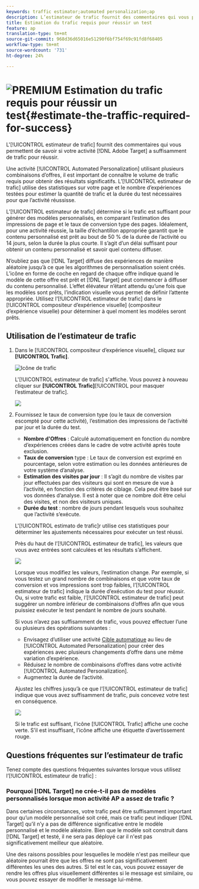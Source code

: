 ```yaml
---
keywords: traffic estimator;automated personalization;ap
description: L’estimateur de trafic fournit des commentaires qui vous permettent de savoir si votre activité Adobe Target dispose d’un trafic suffisant pour réussir.
title: Estimation du trafic requis pour réussir un test
feature: ap
translation-type: tm+mt
source-git-commit: 968d36d65016e51290f6bf754f69c91fd8f68405
workflow-type: tm+mt
source-wordcount: '731'
ht-degree: 24%

---
```



# ![PREMIUM](/help/assets/premium.png) Estimation du trafic requis pour réussir un test{#estimate-the-traffic-required-for-success}

L&#39;[!UICONTROL estimateur de trafic] fournit des commentaires qui vous permettent de savoir si votre activité [!DNL Adobe Target] a suffisamment de trafic pour réussir.

Une activité [!UICONTROL Automated Personalization] utilisant plusieurs combinaisons d’offres, il est important de connaître le volume de trafic requis pour obtenir des résultats significatifs. L’[!UICONTROL estimateur de trafic] utilise des statistiques sur votre page et le nombre d’expériences testées pour estimer la quantité de trafic et la durée du test nécessaires pour que l’activité réussisse.

L’[!UICONTROL estimateur de trafic] détermine si le trafic est suffisant pour générer des modèles personnalisés, en comparant l’estimation des impressions de page et le taux de conversion type des pages. Idéalement, pour une activité réussie, la taille d’échantillon appropriée garantit que le contenu personnalisé est prêt au bout de 50 % de la durée de l’activité ou 14 jours, selon la durée la plus courte. Il s’agit d’un délai suffisant pour obtenir un contenu personnalisé et savoir quel contenu diffuser.

N’oubliez pas que [!DNL Target] diffuse des expériences de manière aléatoire jusqu’à ce que les algorithmes de personnalisation soient créés. L’icône en forme de coche en regard de chaque offre indique quand le modèle de cette offre est prêt et [!DNL Target] peut commencer à diffuser du contenu personnalisé. L’effet élévateur n’étant attendu qu’une fois que les modèles sont prêts, l’indication visuelle vous permet de définir l’attente appropriée. Utilisez l’[!UICONTROL estimateur de trafic] dans le [!UICONTROL compositeur d’expérience visuelle] (compositeur d’expérience visuelle) pour déterminer à quel moment les modèles seront prêts.

## Utilisation de l’estimateur de trafic

1. Dans le [!UICONTROL compositeur d’expérience visuelle], cliquez sur **[!UICONTROL Trafic]**.

   ![Icône de trafic](/help/c-activities/t-automated-personalization/assets/icon-traffic.png)

   L&#39;[!UICONTROL estimateur de trafic] s&#39;affiche. Vous pouvez à nouveau cliquer sur **[!UICONTROL Trafic]**[!UICONTROL  pour masquer l’estimateur de trafic].

   ![](assets/ap_est.png)

1. Fournissez le taux de conversion type (ou le taux de conversion escompté pour cette activité), l’estimation des impressions de l’activité par jour et la durée du test.

   * **Nombre d&#39;Offres** : Calculé automatiquement en fonction du nombre d’expériences créées dans le cadre de votre activité après toute exclusion.
   * **Taux de conversion** type : Le taux de conversion est exprimé en pourcentage, selon votre estimation ou les données antérieures de votre système d’analyse.
   * **Estimation des visites par jour** : Il s’agit du nombre de visites par jour effectuées par des visiteurs qui sont en mesure de vue à l’activité, en fonction des critères de ciblage. Cela peut être basé sur vos données d’analyse. Il est à noter que ce nombre doit être celui des visites, et non des visiteurs uniques.
   * **Durée du test** : nombre de jours pendant lesquels vous souhaitez que l’activité s’exécute.

   L&#39;[!UICONTROL estimato de trafic]r utilise ces statistiques pour déterminer les ajustements nécessaires pour exécuter un test réussi.

   Près du haut de l’[!UICONTROL estimateur de trafic], les valeurs que vous avez entrées sont calculées et les résultats s’affichent.

   ![](assets/ap_est_no.png)

   Lorsque vous modifiez les valeurs, l’estimation change. Par exemple, si vous testez un grand nombre de combinaisons et que votre taux de conversion et vos impressions sont trop faibles, l’[!UICONTROL estimateur de trafic] indique la durée d’exécution du test pour réussir. Ou, si votre trafic est faible, l’[!UICONTROL estimateur de trafic] peut suggérer un nombre inférieur de combinaisons d’offres afin que vous puissiez exécuter le test pendant le nombre de jours souhaité.

   Si vous n’avez pas suffisamment de trafic, vous pouvez effectuer l’une ou plusieurs des opérations suivantes :

   * Envisagez d’utiliser une activité [Cible automatique](/help/c-activities/auto-target/auto-target-to-optimize.md) au lieu de [!UICONTROL Automated Personalization] pour créer des expériences avec plusieurs changements d’offre dans une même variation d’expérience.
   * Réduisez le nombre de combinaisons d’offres dans votre activité [!UICONTROL Automated Personalization].
   * Augmentez la durée de l’activité.

   Ajustez les chiffres jusqu’à ce que l’[!UICONTROL estimateur de trafic] indique que vous avez suffisamment de trafic, puis concevez votre test en conséquence.

   ![](assets/ap_est_yes.png)

   Si le trafic est suffisant, l&#39;icône [!UICONTROL Trafic] affiche une coche verte. S’il est insuffisant, l’icône affiche une étiquette d’avertissement rouge.

## Questions fréquentes sur l’estimateur de trafic

Tenez compte des questions fréquentes suivantes lorsque vous utilisez l’[!UICONTROL estimateur de trafic] :

### Pourquoi [!DNL Target] ne crée-t-il pas de modèles personnalisés lorsque mon activité AP a assez de trafic ?

Dans certaines circonstances, votre trafic peut être suffisamment important pour qu’un modèle personnalisé soit créé, mais ce trafic peut indiquer [!DNL Target] qu’il n’y a pas de différence significative entre le modèle personnalisé et le modèle aléatoire. Bien que le modèle soit construit dans [!DNL Target] et testé, il ne sera pas déployé car il n&#39;est pas significativement meilleur que aléatoire.

Une des raisons possibles pour lesquelles le modèle n&#39;est pas meilleur que aléatoire pourrait être que les offres ne sont pas significativement différentes les unes des autres. Si tel est le cas, vous pouvez essayer de rendre les offres plus visuellement différentes si le message est similaire, ou vous pouvez essayer de modifier le message lui-même.
